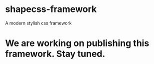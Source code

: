 # shapecss-framework
A modern stylish css framework
# We are working on publishing this framework. Stay tuned.